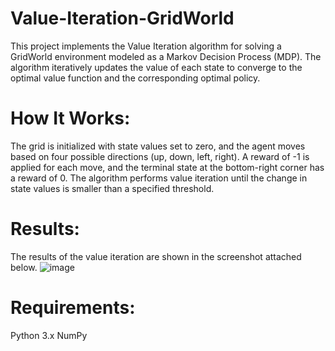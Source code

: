 # Value-Iteration-GridWorld
This project implements the Value Iteration algorithm for solving a GridWorld environment modeled as a Markov Decision Process (MDP). The algorithm iteratively updates the value of each state to converge to the optimal value function and the corresponding optimal policy.

# How It Works:
The grid is initialized with state values set to zero, and the agent moves based on four possible directions (up, down, left, right).
A reward of -1 is applied for each move, and the terminal state at the bottom-right corner has a reward of 0.
The algorithm performs value iteration until the change in state values is smaller than a specified threshold.

# Results:
The results of the value iteration are shown in the screenshot attached below.
![image](https://github.com/user-attachments/assets/bc863cff-67bc-4f85-bd85-43df6e789b5f)


# Requirements:
Python 3.x
NumPy
